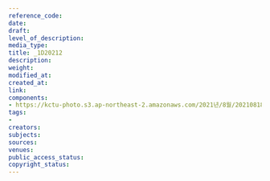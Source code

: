 ```yaml
---
reference_code: 
date: 
draft: 
level_of_description: 
media_type: 
title: _1D20212
description: 
weight: 
modified_at: 
created_at: 
link: 
components:
- https://kctu-photo.s3.ap-northeast-2.amazonaws.com/2021년/8월/20210818_양경수+민주노총+위원장+출입기자단+기자간담회/_1D20212.jpg
tags:
- 
creators: 
subjects: 
sources: 
venues: 
public_access_status: 
copyright_status: 
---
```


